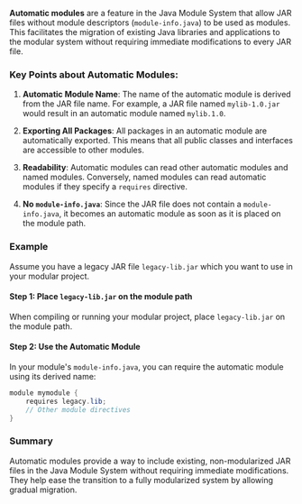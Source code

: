 **Automatic modules** are a feature in the Java Module System that allow JAR files without module descriptors (`module-info.java`) to be used as modules. This facilitates the migration of existing Java libraries and applications to the modular system without requiring immediate modifications to every JAR file.

### Key Points about Automatic Modules:

1. **Automatic Module Name**: The name of the automatic module is derived from the JAR file name. For example, a JAR file named `mylib-1.0.jar` would result in an automatic module named `mylib.1.0`.

2. **Exporting All Packages**: All packages in an automatic module are automatically exported. This means that all public classes and interfaces are accessible to other modules.

3. **Readability**: Automatic modules can read other automatic modules and named modules. Conversely, named modules can read automatic modules if they specify a `requires` directive.

4. **No `module-info.java`**: Since the JAR file does not contain a `module-info.java`, it becomes an automatic module as soon as it is placed on the module path.

### Example

Assume you have a legacy JAR file `legacy-lib.jar` which you want to use in your modular project.

#### Step 1: Place `legacy-lib.jar` on the module path

When compiling or running your modular project, place `legacy-lib.jar` on the module path.

#### Step 2: Use the Automatic Module

In your module's `module-info.java`, you can require the automatic module using its derived name:

```java
module mymodule {
    requires legacy.lib;
    // Other module directives
}
```

### Summary

Automatic modules provide a way to include existing, non-modularized JAR files in the Java Module System without requiring immediate modifications. They help ease the transition to a fully modularized system by allowing gradual migration.